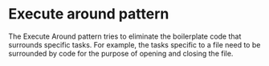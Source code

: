 # Execute around pattern
The Execute Around pattern tries to eliminate the boilerplate code that surrounds specific tasks. For example, the tasks specific to a file need to be surrounded by code for the purpose of opening and closing the file.